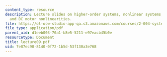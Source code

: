 ```yaml
---
content_type: resource
description: Lecture slides on higher-order systems, nonlinear systems, linearization,
  and DC motor nonlinearities.
file: https://ol-ocw-studio-app-qa.s3.amazonaws.com/courses/2-004-systems-modeling-and-control-ii-fall-2007/7e87ec9081400f721b5d53f130a3e768_lecture09.pdf
file_type: application/pdf
parent_uid: d1eeb003-70a1-b8e5-5211-e97eacb45b0e
resourcetype: Document
title: lecture09.pdf
uid: 7e87ec90-8140-0f72-1b5d-53f130a3e768
---
```

